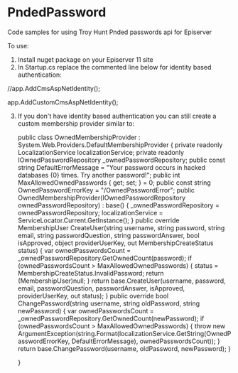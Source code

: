# PndedPassword
Code samples for using Troy Hunt Pnded passwords api for Episerver

To use:

1. Install nuget package on your Episerver 11 site
2. In Startup.cs replace the commented line below for identity based authentication:

//app.AddCmsAspNetIdentity<ApplicationUser>();
  
app.AddCustomCmsAspNetIdentity<ApplicationUser>();
  
3. If you don't have identity based authentication you can still create a custom membership provider similar to:

    public class OwnedMembershipProvider : System.Web.Providers.DefaultMembershipProvider
    {
        private readonly LocalizationService localizationService;
        private readonly IOwnedPasswordRepository _ownedPasswordRepository;
        public const string DefaultErrorMessage = "Your password occurs in hacked databases {0} times. Try another password!";
        public int MaxAllowedOwnedPasswords { get; set; } = 0;
        public const string OwnedPasswordErrorKey = "/OwnedPasswordError";
        public OwnedMembershipProvider(IOwnedPasswordRepository ownedPasswordRepository) : base()
        {
            _ownedPasswordRepository = ownedPasswordRepository;
            localizationService = ServiceLocator.Current.GetInstance<LocalizationService>();
        }
        public override MembershipUser CreateUser(string username, string password, string email, string passwordQuestion, string passwordAnswer, bool isApproved, object providerUserKey, out MembershipCreateStatus status)
        {
            var ownedPasswordsCount = _ownedPasswordRepository.GetOwnedCount(password);
            if (ownedPasswordsCount > MaxAllowedOwnedPasswords)
            {
                status = MembershipCreateStatus.InvalidPassword;
                return (MembershipUser)null;
            }
            return base.CreateUser(username, password, email, passwordQuestion, passwordAnswer, isApproved, providerUserKey, out status);
        }
        public override bool ChangePassword(string username, string oldPassword, string newPassword)
        {
            var ownedPasswordsCount = _ownedPasswordRepository.GetOwnedCount(newPassword);
            if (ownedPasswordsCount > MaxAllowedOwnedPasswords)
            {
                throw new ArgumentException(string.Format(localizationService.GetString(OwnedPasswordErrorKey, DefaultErrorMessage), ownedPasswordsCount));
            }
            return base.ChangePassword(username, oldPassword, newPassword);
        }

    }

